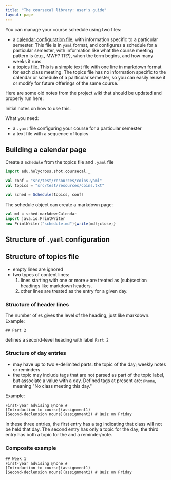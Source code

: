 ```yaml
---
title: "The coursecal library: user's guide"
layout: page
---
```



You can manage your course schedule using two files:

- a [calendar configuration file](calendarFile/), with information specific to a particular semester.  This file is in `yaml` format, and configures a schedule for a particular semester, with information like what the course meeting pattern is (e.g., MWF?  TR?), when the term begins, and how many weeks it runs.
- a [topics file](topics/).  This is a simple text file with one line in markdown format for each class meeting.  The topics file has no information specific to the calendar or schedule of a particular semester, so you can easily reuse it or modify for future offerings of the same course.




Here are some old notes from the project wiki that should be updated and properly run here:

Initial notes on how to use this.

What you need:

- a `.yaml` file configuring your course for a particular semester
- a text file with a sequence of topics

## Building a calendar page

Create a `Schedule` from the topics file and `.yaml` file

```scala mdoc:invisible
import edu.holycross.shot.coursecal._

val conf = "src/test/resources/coins.yaml"
val topics = "src/test/resources/coins.txt"

val sched = Schedule(topics, conf)
```
The schedule object can create a markdown page:

```scala mdoc:invisible
val md = sched.markdownCalendar
import java.io.PrintWriter
new PrintWriter("schedule.md"){write(md);close;}
```


## Structure of `.yaml` configuration

## Structure of topics file

- empty lines are ignored
- two types of content lines:  
    1. lines starting with one or more `#` are treated as (sub)section headings like markdown headers.  
    2. other lines are treated as the entry for a given day.

### Structure of header lines

The number of `#`s gives the level of the heading, just like markdown. Example:

    ## Part 2

defines a second-level heading with label `Part 2`

### Structure of day entries

- may have up to two `#`-delimited parts:  the topic of the day; weekly notes or reminders
- the topic may include tags that are not parsed as part of the topic label, but associate a value with a day.  Defined tags at present are: `@none`, meaning "No class meeting this day."  

Example:


    First-year advising @none #
    [Introduction to course](assignment1)
    [Second-declension nouns](assignment2) # Quiz on Friday

In these three entries, the first entry has a tag indicating that class will not be held that day.  The second entry has only a topic for the day;  the third entry has both a topic for the and a reminder/note.


### Composite example


    ## Week 1
    First-year advising @none #
    [Introduction to course](assignment1)
    [Second-declension nouns](assignment2) # Quiz on Friday
